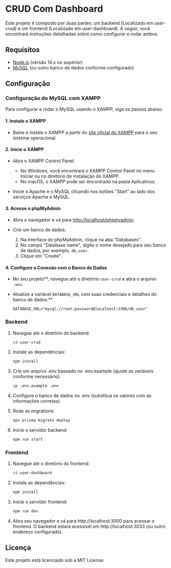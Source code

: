 # CRUD Com Dashboard

Este projeto é composto por duas partes: um backend (Localizado em user-crud) e um frontend (Localizado em user-dashboard). A seguir, você encontrará instruções detalhadas sobre como configurar e rodar ambos.

## Requisitos

- [Node.js](https://nodejs.org/) (versão 14.x ou superior)
- [MySQL](https://www.mysql.com/) (ou outro banco de dados conforme configurado)
 
## Configuração

### Configuração do MySQL com XAMPP

Para configurar e rodar o MySQL usando o XAMPP, siga os passos abaixo:

#### 1. Instale o XAMPP

- Baixe e instale o XAMPP a partir do [site oficial do XAMPP](https://www.apachefriends.org/index.html) para o seu sistema operacional.

#### 2. Inicie o XAMPP

- Abra o XAMPP Control Panel.

  - No Windows, você encontrará o XAMPP Control Panel no menu Iniciar ou no diretório de instalação do XAMPP.
  - No macOS, o XAMPP pode ser encontrado na pasta Aplicativos.

- Inicie o Apache e o MySQL clicando nos botões "Start" ao lado dos serviços Apache e MySQL.

#### 3. Acesse o phpMyAdmin

- Abra o navegador e vá para [http://localhost/phpmyadmin](http://localhost/phpmyadmin).

- Crie um banco de dados:

  1. Na interface do phpMyAdmin, clique na aba "Databases".
  2. No campo "Database name", digite o nome desejado para seu banco de dados, por exemplo, `db_user`.
  3. Clique em "Create".

#### 4. Configure a Conexão com o Banco de Dados

- No seu projeto**, navegue até o diretório `user-crud` e abra o arquivo `.env`.

- Atualize a variável `DATABASE_URL` com suas credenciais e detalhes do banco de dados:**

  ```env
  DATABASE_URL="mysql://root:password@localhost:3306/db_user"

### Backend

1. Navegue até o diretório do backend:

   ```bash
   cd user-crud
   ```
   
2. Instale as dependências:
   ```bash
   npm install
   ```
   
3. Crie um arquivo .env baseado no .env.example (ajuste as variáveis conforme necessário):
   ```bash
   cp .env.example .env
   ```

4. Configure o banco de dados no .env (substitua os valores com as informações corretas).

5. Rode as migrations:
   ```bash
   npx prisma migrate deploy
   ```

6. Inicie o servidor backend:
   ```bash
   npm run start
   ```

### Frontend

1. Navegue até o diretório do frontend:

   ```bash
   cd user-dashboard
   ```
   
2. Instale as dependências:
   ```bash
   npm install
   ```

3. Inicie o servidor frontend:
   ```bash
   npm run dev
   ```

4. Abra seu navegador e vá para http://localhost:3000 para acessar o frontend. O backend estará acessível em http://localhost:3033 (ou outro endereço configurado).


## Licença

Este projeto está licenciado sob a MIT License.
